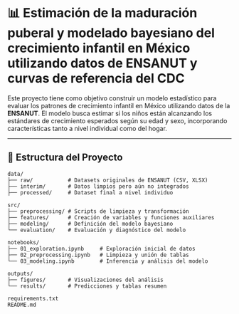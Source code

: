
# 📊 Estimación de la maduración puberal y modelado bayesiano del crecimiento infantil en México utilizando datos de ENSANUT y curvas de referencia del CDC

Este proyecto tiene como objetivo construir un modelo estadístico para evaluar los patrones de crecimiento infantil en México utilizando datos de la **ENSANUT**. El modelo busca estimar si los niños están alcanzando los estándares de crecimiento esperados según su edad y sexo, incorporando características tanto a nivel individual como del hogar.

---

## 📁 Estructura del Proyecto

```text
data/
├── raw/           # Datasets originales de ENSANUT (CSV, XLSX)
├── interim/       # Datos limpios pero aún no integrados
├── processed/     # Dataset final a nivel individuo

src/
├── preprocessing/ # Scripts de limpieza y transformación
├── features/      # Creación de variables y funciones auxiliares
├── modeling/      # Definición del modelo bayesiano
└── evaluation/    # Evaluación y diagnóstico del modelo

notebooks/
├── 01_exploration.ipynb     # Exploración inicial de datos
├── 02_preprocessing.ipynb   # Limpieza y unión de tablas
└── 03_modeling.ipynb        # Inferencia y análisis del modelo

outputs/
├── figures/       # Visualizaciones del análisis
└── results/       # Predicciones y tablas resumen

requirements.txt
README.md
